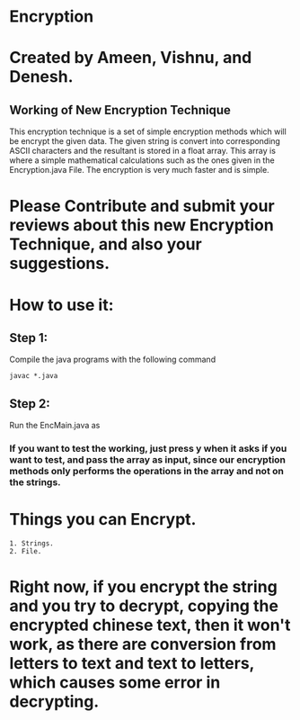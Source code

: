 # Encryption

# Created by Ameen, Vishnu, and Denesh.

## Working of New Encryption Technique
This encryption technique is a set of simple encryption methods which will be encrypt the given
data. The given string is convert into corresponding ASCII characters and the resultant is stored
in a float array. This array is where a simple mathematical calculations such as the ones given in the Encryption.java File. The encryption is very much faster and is simple.

# Please Contribute and submit your reviews about this new Encryption Technique, and also your suggestions.

# How to use it:
## Step 1:
Compile the java programs with the following command

    javac *.java

## Step 2:
Run the EncMain.java as


### If you want to test the working, just press y when it asks if you want to test, and pass the array as input, since our encryption methods only performs the operations in the array and not on the strings.

# Things you can Encrypt.
    1. Strings.
    2. File.

# Right now, if you encrypt the string and you try to decrypt, copying the encrypted chinese text, then it won't work, as there are conversion from letters to text and text to letters, which causes some error in decrypting.
